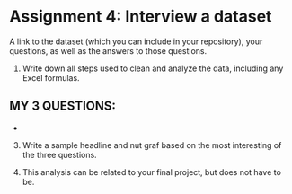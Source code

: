# Assignment 4: Interview a dataset

A link to the dataset (which you can include in your repository), your questions, as well as the answers to those questions.

1. Write down all steps used to clean and analyze the data, including any Excel formulas.

## MY 3 QUESTIONS: 

- 


3. Write a sample headline and nut graf based on the most interesting of the three questions.

5. This analysis can be related to your final project, but does not have to be.
